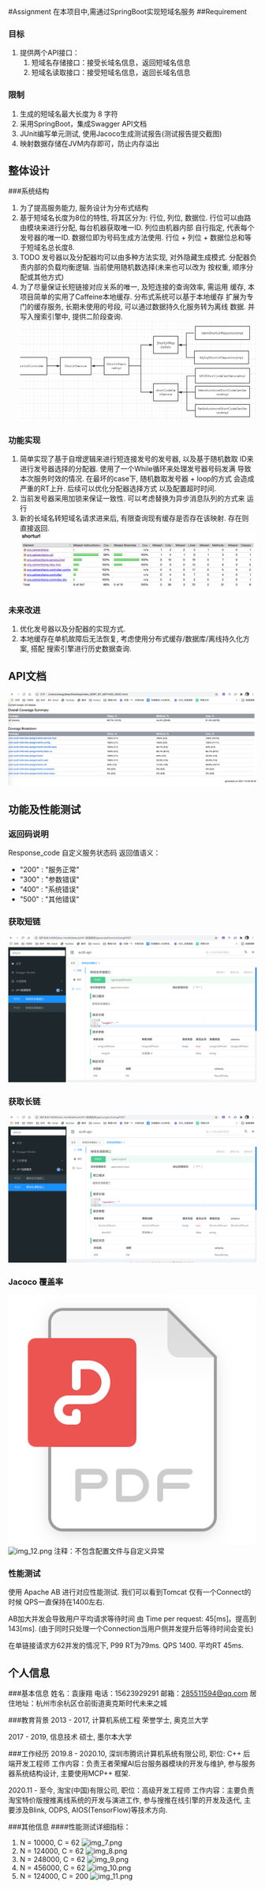 #Assignment
在本项目中,需通过SpringBoot实现短域名服务
##Requirement
### 目标
1. 提供两个API接口：
   1. 短域名存储接口：接受长域名信息，返回短域名信息 
   2. 短域名读取接口：接受短域名信息，返回长域名信息

### 限制
1. 生成的短域名最大长度为 8 字符
2. 采用SpringBoot，集成Swagger API文档
3. JUnit编写单元测试, 使用Jacoco生成测试报告(测试报告提交截图)
4. 映射数据存储在JVM内存即可，防止内存溢出

## 整体设计
###系统结构
1. 为了提高服务能力, 服务设计为分布式结构
2. 基于短域名长度为8位的特性, 将其区分为: 行位, 列位, 数据位. 
行位可以由路由模块来进行分配, 每台机器获取唯一ID. 列位由机器内部
自行指定, 代表每个发号器的唯一ID. 数据位即为号码生成方法使用.
行位 + 列位 + 数据位总和等于短域名总长度8.
3. TODO 发号器以及分配器均可以由多种方法实现, 对外隐藏生成模式.
分配器负责内部的负载均衡逻辑. 当前使用随机数选择(未来也可以改为
按权重, 顺序分配或其他方式)
4. 为了尽量保证长短链接对应关系的唯一, 及短连接的查询效率, 需运用
缓存, 本项目简单的实用了Caffeine本地缓存. 分布式系统可以基于本地缓存
扩展为专门的缓存服务, 长期未使用的号段, 可以通过数据持久化服务转为离线
数据. 并写入搜索引擎中, 提供二阶段查询.
![img.png](img.png)

### 功能实现
1. 简单实现了基于自增逻辑来进行短连接发号的发号器, 以及基于随机数取
ID来进行发号器选择的分配器. 使用了一个While循环来处理发号器号码发满
导致本次服务时效的情况. 在最坏的case下, 随机数取发号器 + loop的方式
会造成严重的RT上升. 后续可以优化分配器选择方式 以及配置超时时间.
2. 当前发号器采用加锁来保证一致性. 可以考虑替换为异步消息队列的方式来
运行
3. 新的长域名转短域名请求进来后, 有限查询现有缓存是否存在该映射. 存在则
直接返回.
![img_1.png](img_1.png)

### 未来改进
1. 优化发号器以及分配器的实现方式.
2. 本地缓存在单机故障后无法恢复, 考虑使用分布式缓存/数据库/离线持久化方案, 搭配
搜索引擎进行历史数据查询.

## API文档
![img_3.png](img_3.png)

## 功能及性能测试
### 返回码说明
Response_code 自定义服务状态码 返回值语义：
- "200" : "服务正常"
- "300" : "参数错误"
- "400" : "系统错误"
- "500" : "其他错误"
### 获取短链
![img_4.png](img_4.png)

### 获取长链
![img_5.png](img_5.png)

### Jacoco 覆盖率
![img_6.png](img_6.png)
![img_12.png](img_12.png)
注释：不包含配置文件与自定义异常

### 性能测试
使用 Apache AB 进行对应性能测试.
我们可以看到Tomcat 仅有一个Connect的时候
QPS一直保持在1400左右. 

AB加大并发会导致用户平均请求等待时间 由
Time per request:       45[ms]。提高到143[ms].
(由于同时只处理一个Connection当用户侧并发提升后等待时间会变长)

在单链接请求方62并发的情况下, P99 RT为79ms. QPS 1400. 平均RT 45ms.




## 个人信息
###基本信息
姓名：袁康翔
电话：15623929291
邮箱：285511594@qq.com
居住地址：杭州市余杭区仓前街道奥克斯时代未来之城

###教育背景
2013 - 2017, 计算机系统工程 荣誉学士, 奥克兰大学

2017 - 2019, 信息技术 硕士, 墨尔本大学

###工作经历
2019.8 - 2020.10, 深圳市腾讯计算机系统有限公司, 职位: C++ 后端开发工程师
工作内容：负责王者荣耀AI后台服务器模块的开发与维护, 参与服务器系统结构设计, 主要使用MCP++ 框架.

2020.11 - 至今, 淘宝(中国)有限公司, 职位：高级开发工程师
工作内容：主要负责淘宝特价版搜推离线系统的开发与演进工作, 参与搜推在线引擎的开发及迭代, 主要涉及Blink, ODPS, AIOS(TensorFlow)等技术方向.

###其他信息
####性能测试详细指标：
1. N = 10000, C = 62 ![img_7.png](img_7.png)
2. N = 124000, C = 62 ![img_8.png](img_8.png)
3. N = 248000, C = 62 ![img_9.png](img_9.png)
4. N = 456000, C = 62 ![img_10.png](img_10.png)
5. N = 124000, C = 200 ![img_11.png](img_11.png)